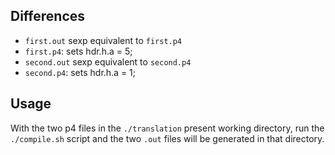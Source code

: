 ## Differences
- `first.out` sexp equivalent to `first.p4`
- `first.p4`: sets hdr.h.a = 5;
- `second.out` sexp equivalent to `second.p4`
- `second.p4`: sets hdr.h.a = 1;

## Usage
With the two p4 files in the `./translation` present working directory, run the `./compile.sh` script and the two `.out` files will be generated in that directory.